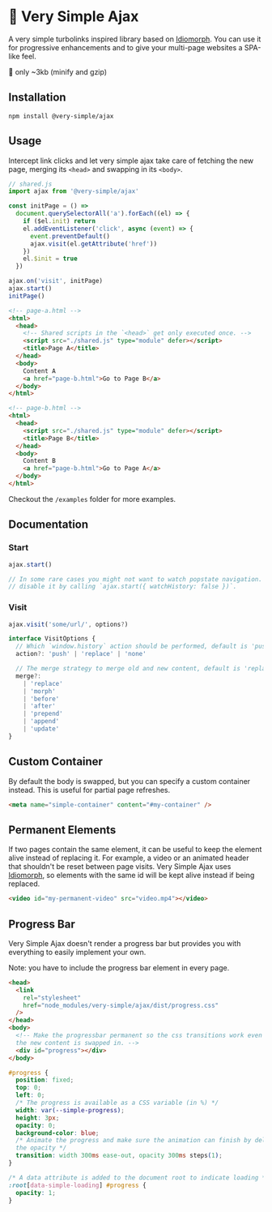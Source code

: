 # 🧩 Very Simple Ajax

A very simple turbolinks inspired library based on [Idiomorph](https://github.com/bigskysoftware/idiomorph).
You can use it for progressive enhancements and to give your multi-page websites a SPA-like feel.

💾 only ~3kb (minify and gzip)

## Installation

```
npm install @very-simple/ajax
```

## Usage

Intercept link clicks and let very simple ajax take care of fetching the new
page, merging its `<head>` and swapping in its `<body>`.

```js
// shared.js
import ajax from '@very-simple/ajax'

const initPage = () =>
  document.querySelectorAll('a').forEach((el) => {
    if ($el.init) return
    el.addEventListener('click', async (event) => {
      event.preventDefault()
      ajax.visit(el.getAttribute('href'))
    })
    el.$init = true
  })

ajax.on('visit', initPage)
ajax.start()
initPage()
```

```html
<!-- page-a.html -->
<html>
  <head>
    <!-- Shared scripts in the `<head>` get only executed once. -->
    <script src="./shared.js" type="module" defer></script>
    <title>Page A</title>
  </head>
  <body>
    Content A
    <a href="page-b.html">Go to Page B</a>
  </body>
</html>
```

```html
<!-- page-b.html -->
<html>
  <head>
    <script src="./shared.js" type="module" defer></script>
    <title>Page B</title>
  </head>
  <body>
    Content B
    <a href="page-b.html">Go to Page A</a>
  </body>
</html>
```

Checkout the `/examples` folder for more examples.

## Documentation

### Start

```js
ajax.start()

// In some rare cases you might not want to watch popstate navigation. You can
// disable it by calling `ajax.start({ watchHistory: false })`.
```

### Visit

```ts
ajax.visit('some/url/', options?)
```

```ts
interface VisitOptions {
  // Which `window.history` action should be performed, default is 'push'.
  action?: 'push' | 'replace' | 'none'

  // The merge strategy to merge old and new content, default is 'replace'.
  merge?:
    | 'replace'
    | 'morph'
    | 'before'
    | 'after'
    | 'prepend'
    | 'append'
    | 'update'
}
```

## Custom Container

By default the body is swapped, but you can specify a custom container instead.
This is useful for partial page refreshes.

```html
<meta name="simple-container" content="#my-container" />
```

## Permanent Elements

If two pages contain the same element, it can be useful to keep the element
alive instead of replacing it. For example, a video or an animated header that
shouldn't be reset between page visits. Very Simple Ajax uses [Idiomorph](https://github.com/bigskysoftware/idiomorph),
so elements with the same id will be kept alive instead if being replaced.

```html
<video id="my-permanent-video" src="video.mp4"></video>
```

## Progress Bar

Very Simple Ajax doesn't render a progress bar but provides you with everything
to easily implement your own.

Note: you have to include the progress bar element in every page.

```html
<head>
  <link
    rel="stylesheet"
    href="node_modules/very-simple/ajax/dist/progress.css"
  />
</head>
<body>
  <!-- Make the progressbar permanent so the css transitions work even when
  the new content is swapped in. -->
  <div id="progress"></div>
</body>
```

```css
#progress {
  position: fixed;
  top: 0;
  left: 0;
  /* The progress is available as a CSS variable (in %) */
  width: var(--simple-progress);
  height: 3px;
  opacity: 0;
  background-color: blue;
  /* Animate the progress and make sure the animation can finish by delaying
  the opacity */
  transition: width 300ms ease-out, opacity 300ms steps(1);
}

/* A data attribute is added to the document root to indicate loading */
:root[data-simple-loading] #progress {
  opacity: 1;
}
```
